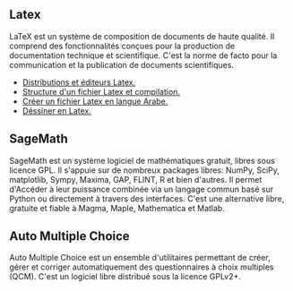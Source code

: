 ## Latex
LaTeX est un système de composition de documents de haute qualité. Il comprend des fonctionnalités conçues pour la production de documentation technique et scientifique. C'est la norme de facto pour la communication et la publication de documents scientifiques.

* <a href="./slides/install_latex/" target="_blank">Distributions et éditeurs Latex.</a>
* <a href="./slides/structure_latex/" target="_blank">Structure d'un fichier Latex et compilation.</a>
* <a href="./slides/arab_latex/" target="_blank">Créer un fichier Latex en langue Arabe.</a>
* <a href="./slides/draw_latex/" target="_blank">Déssiner en Latex.</a>

## SageMath
SageMath est un système logiciel de mathématiques gratuit, libres sous licence GPL. Il s'appuie sur de nombreux packages libres: NumPy, SciPy, matplotlib, Sympy, Maxima, GAP, FLINT, R et bien d'autres. Il permet d'Accéder à leur puissance combinée via un langage commun basé sur Python ou directement à travers des interfaces.
C'est une alternative libre, gratuite et fiable à Magma, Maple, Mathematica et Matlab.

## Auto Multiple Choice
Auto Multiple Choice est un ensemble d'utilitaires permettant de créer, gérer et corriger automatiquement des questionnaires à choix multiples (QCM). C'est un logiciel libre distribué sous la licence GPLv2+.
